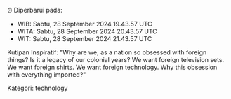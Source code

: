 ⏰ Diperbarui pada:
- WIB: Sabtu, 28 September 2024 19.43.57 UTC
- WITA: Sabtu, 28 September 2024 20.43.57 UTC
- WIT: Sabtu, 28 September 2024 21.43.57 UTC

Kutipan Inspiratif:
"Why are we, as a nation so obsessed with foreign things? Is it a legacy of our colonial years? We want foreign television sets. We want foreign shirts. We want foreign technology. Why this obsession with everything imported?"


Kategori: technology

